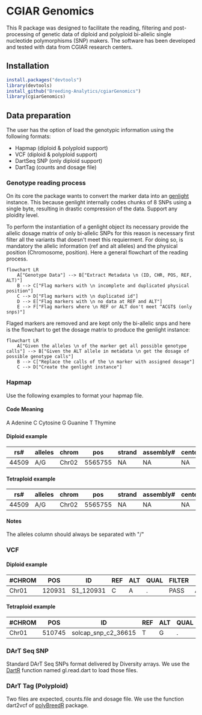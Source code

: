 # CGIAR Genomics

This R package was designed to facilitate the reading, filtering and post-processing of genetic data of diploid and polyploid bi-allelic single nucleotide polymorphisms (SNP) makers. The software has been developed and tested with data from CGIAR research centers. 

## Installation

```R
install.packages("devtools")
library(devtools)
install_github("Breeding-Analytics/cgiarGenomics")
library(cgiarGenomics)
```

## Data preparation

The user has the option of load the genotypic information using the following formats:
- Hapmap (diploid & polyploid support)
- VCF (diploid & polyploid support)
- DartSeq SNP (only diploid support)
- DartTag (counts and dosage file)

### Genotype reading process

On its core the package wants to convert the marker data into an [genlight](https://github.com/thibautjombart/adegenet) instance. This because genlight internally codes chunks of 8 SNPs using a single byte, resulting in drastic compression of the data. Support any ploidity level.

To perform the instantiation of a genlight object its necessary provide the allelic dosage matrix of only bi-allelic SNPs for this reason is necessary first filter all the variants that doesn't meet this requierment. For doing so, is mandatory the allelic information (ref and alt alleles) and the physical position (Chromosome, position). Here a general flowchart of the reading process. 

```mermaid
flowchart LR
    A["Genotype Data"] --> B["Extract Metadata \n (ID, CHR, POS, REF, ALT)"]
    B --> C["Flag markers with \n incomplete and duplicated physical position"]
    C --> D["Flag markers with \n duplicated id"]
    D --> E["Flag markers with \n no data at REF and ALT"]
    E --> F["Flag markers where \n REF or ALT don't meet ^ACGT$ (only snps)"]
```

Flaged markers are removed and are kept only the bi-allelic snps and here is the flowchart to get the dosage matrix to produce the genlight instance:

```mermaid
flowchart LR
    A["Given the alleles \n of the marker get all possible genotype calls"] --> B["Given the ALT allele in metadata \n get the dosage of possible genotype calls"] 
    B --> C["Replace the calls of the \n marker with assigned dosage"] 
    C --> D["Create the genlight instance"]
```

### Hapmap 
Use the following examples to format your hapmap file. 
#### Code	Meaning
A	Adenine
C	Cytosine
G	Guanine
T	Thymine
#### Diploid example
| rs#   | alleles | chrom | pos      | strand | assembly# | center | protLSID | assayLSID | panelLSID | QCcode | sample_1 |
|-------|---------|--------|----------|--------|-----------|--------|----------|-----------|-----------|--------|------------|
| 44509 | A/G     | Chr02  | 5565755  | NA     | NA        | NA     | NA       | NA        | NA        | NA     | AG         |

#### Tetraploid example
| rs#   | alleles | chrom | pos      | strand | assembly# | center | protLSID | assayLSID | panelLSID | QCcode | sample_1 |
|-------|---------|--------|----------|--------|-----------|--------|----------|-----------|-----------|--------|------------|
| 44509 | A/G     | Chr02  | 5565755  | NA     | NA        | NA     | NA       | NA        | NA        | NA     | AAGG       |

#### Notes
The alleles column should always be separated with "/"

### VCF
#### Diploid example
| #CHROM | POS     | ID        | REF | ALT | QUAL | FILTER | INFO            | FORMAT | sample_1 |
|--------|---------|-----------|-----|-----|------|--------|-----------------|--------|----------|
| Chr01      | 120931  | S1_120931 | C   | A   | .    | PASS   | AC=25;AN=1560   | GT     | 0/0      |

#### Tetraploid example
| #CHROM | POS     | ID                   | REF | ALT | QUAL | FILTER | INFO                           | FORMAT            | sample_1               |
|--------|---------|----------------------|-----|-----|------|--------|--------------------------------|-------------------|------------------------|
| Chr01  | 510745  | solcap_snp_c2_36615  | T   | G   | .    | .      | NS=367;DP.AVG=65.6;AF=0.26     | GT:AD:DP          | 0/0/0/1:47,9:56        |

### DArT Seq SNP

Standard DArT Seq SNPs format delivered by Diversity arrays. We use the [DartR](https://green-striped-gecko.github.io/dartR/) function named gl.read.dart to load those files.

### DArT Tag (Polyploid)

Two files are expected, counts.file and dosage file. We use the function dart2vcf of [polyBreedR](https://github.com/jendelman/polyBreedR) package.